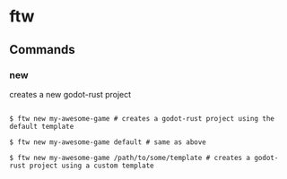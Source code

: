 # ftw

## Commands

### new

creates a new godot-rust project

```shell

$ ftw new my-awesome-game # creates a godot-rust project using the default template

$ ftw new my-awesome-game default # same as above

$ ftw new my-awesome-game /path/to/some/template # creates a godot-rust project using a custom template

```
